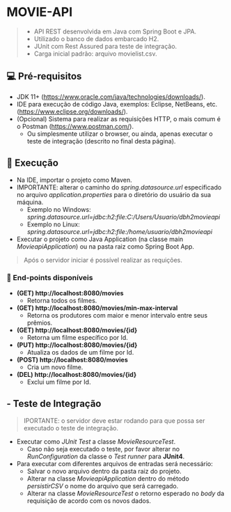 # MOVIE-API

> * API REST desenvolvida em Java com Spring Boot e JPA.
> * Utilizado o banco de dados embarcado H2.
> * JUnit com Rest Assured para teste de integração.
> * Carga inicial padrão: arquivo movielist.csv.

## 💻 Pré-requisitos
* JDK 11+ (https://www.oracle.com/java/technologies/downloads/).
* IDE para execução de código Java, exemplos: Eclipse, NetBeans, etc. (https://www.eclipse.org/downloads/).
* (Opcional) Sistema para realizar as requisições HTTP, o mais comum é o Postman (https://www.postman.com/).
  * Ou simplesmente utilizar o browser, ou ainda, apenas executar o teste de integração (descrito no final desta página).

## 🚀 Execução
* Na IDE, importar o projeto como Maven.
* IMPORTANTE: alterar o caminho do *spring.datasource.url* especificado no arquivo *application.properties* para o diretório do usuário da sua máquina.
   * Exemplo no Windows: *spring.datasource.url=jdbc:h2:file:C:/Users/Usuario/dbh2movieapi*
   * Exemplo no Linux: *spring.datasource.url=jdbc:h2:file:/home/usuario/dbh2movieapi*
* Executar o projeto como Java Application (na classe main *MovieapiApplication*) ou na pasta raiz como Spring Boot App.

> Após o servidor iniciar é possível realizar as requições.

### 📝 End-points disponíveis
* **(GET) http://localhost:8080/movies**
    * Retorna todos os filmes.
* **(GET) http://localhost:8080/movies/min-max-interval**
    * Retorna os produtores com maior e menor intervalo entre seus prêmios.
* **(GET) http://localhost:8080/movies/{id}**
    * Retorna um filme específico por Id.
* **(PUT) http://localhost:8080/movies/{id}**
    * Atualiza os dados de um filme por Id.
* **(POST) http://localhost:8080/movies**
    * Cria um novo filme.
* **(DEL) http://localhost:8080/movies/{id}**
    * Exclui um filme por Id.

## - Teste de Integração
> IPORTANTE: o servidor deve estar rodando para que possa ser executado o teste de integração.
* Executar como *JUnit Test* a classe *MovieResourceTest*.
   * Caso não seja executado o teste, por favor alterar no *RunConfiguration* da classe o *Test runner* para **JUnit4**.
* Para executar com diferentes arquivos de entradas será necessário:
    * Salvar o novo arquivo dentro da pasta raiz do projeto.
    * Alterar na classe *MovieapiApplication* dentro do método *persistirCSV* o nome do arquivo que será carregado.
    * Alterar na classe *MovieResourceTest* o retorno esperado no *body* da requisição de acordo com os novos dados.
